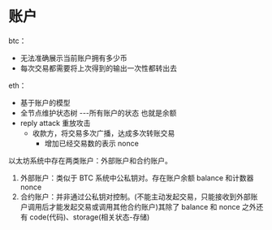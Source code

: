 # 账户

btc：

- 无法准确展示当前账户拥有多少币
- 每次交易都需要将上次得到的输出一次性都转出去

eth：

- 基于账户的模型
- 全节点维护状态树 ---所有账户的状态 也就是余额
- reply attack 重放攻击
  - 收款方，将交易多次广播，达成多次转账交易
    - 增加已经交易数的表示 nonce

以太坊系统中存在两类账户：外部账户和合约账户。

1. 外部账户：类似于 BTC 系统中公私钥对。存在账户余额 balance 和计数器 nonce
2. 合约账户：并非通过公私钥对控制。(不能主动发起交易，只能接收到外部账户调用后才能发起交易或调用其他合约账户)其除了 balance 和 nonce 之外还有 code(代码)、storage(相关状态-存储)
